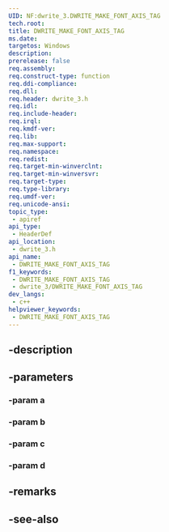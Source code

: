 ```yaml
---
UID: NF:dwrite_3.DWRITE_MAKE_FONT_AXIS_TAG
tech.root: 
title: DWRITE_MAKE_FONT_AXIS_TAG
ms.date: 
targetos: Windows
description: 
prerelease: false
req.assembly: 
req.construct-type: function
req.ddi-compliance: 
req.dll: 
req.header: dwrite_3.h
req.idl: 
req.include-header: 
req.irql: 
req.kmdf-ver: 
req.lib: 
req.max-support: 
req.namespace: 
req.redist: 
req.target-min-winverclnt: 
req.target-min-winversvr: 
req.target-type: 
req.type-library: 
req.umdf-ver: 
req.unicode-ansi: 
topic_type:
 - apiref
api_type:
 - HeaderDef
api_location:
 - dwrite_3.h
api_name:
 - DWRITE_MAKE_FONT_AXIS_TAG
f1_keywords:
 - DWRITE_MAKE_FONT_AXIS_TAG
 - dwrite_3/DWRITE_MAKE_FONT_AXIS_TAG
dev_langs:
 - c++
helpviewer_keywords:
 - DWRITE_MAKE_FONT_AXIS_TAG
---
```


## -description

## -parameters

### -param a

### -param b

### -param c

### -param d

## -remarks

## -see-also

